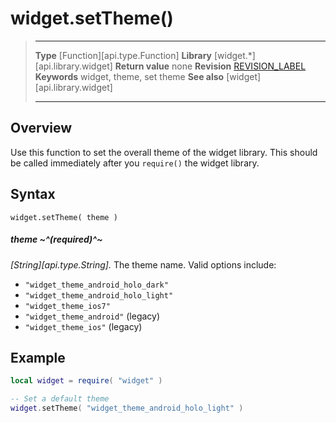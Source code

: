 # widget.setTheme()

> --------------------- ------------------------------------------------------------------------------------------
> __Type__              [Function][api.type.Function]
> __Library__           [widget.*][api.library.widget]
> __Return value__      none
> __Revision__          [REVISION_LABEL](REVISION_URL)
> __Keywords__          widget, theme, set theme
> __See also__          [widget][api.library.widget]
> --------------------- ------------------------------------------------------------------------------------------


## Overview

Use this function to set the overall theme of the widget library. This should be called immediately after you `require()` the widget library.


## Syntax

	widget.setTheme( theme )

##### theme ~^(required)^~
_[String][api.type.String]._ The theme name. Valid options include:

* `"widget_theme_android_holo_dark"`
* `"widget_theme_android_holo_light"`
* `"widget_theme_ios7"`
* `"widget_theme_android"` (legacy)
* `"widget_theme_ios"` (legacy)


## Example

`````lua
local widget = require( "widget" )

-- Set a default theme
widget.setTheme( "widget_theme_android_holo_light" )
`````